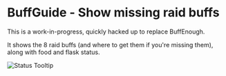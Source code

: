 # BuffGuide - Show missing raid buffs

This is a work-in-progress, quickly hacked up to replace BuffEnough.

It shows the 8 raid buffs (and where to get them if you're missing them), along with food and flask status.

![Status Tooltip](http://media-curse.cursecdn.com/attachments/74/87/a7360e3f0d5a9014220fcd2f574d8b77.png)